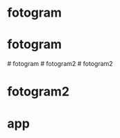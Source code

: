 # fotogram
# fotogram
#   f o t o g r a m  
 #   f o t o g r a m 2  
 # fotogram2
# fotogram2
# app
